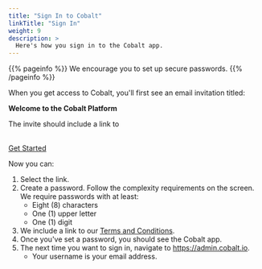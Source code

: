 ```yaml
---
title: "Sign In to Cobalt"
linkTitle: "Sign In"
weight: 9
description: >
  Here's how you sign in to the Cobalt app.
---
```


{{% pageinfo %}}
We encourage you to set up secure passwords.
{{% /pageinfo %}}

When you get access to Cobalt, you'll first see an email invitation titled:

**Welcome to the Cobalt Platform**

The invite should include a link to 

<br>
<div class="mx-auto">
        <a class="btn btn-lg btn-primary mr-3 mb-4" href="https://cobaltio.zendesk.com/hc/en-us/categories/360005476672-Cobalt-Platform">
                Get Started <i class="fas"></i>
        </a>
</div>

Now you can:

1. Select the link.
1. Create a password. Follow the complexity requirements on the screen.
   We require passwords with at least:
   - Eight (8) characters
   - One (1) upper letter
   - One (1) digit
1. We include a link to our [Terms and Conditions](https://cobalt.io/terms/general).
1. Once you've set a password, you should see the Cobalt app.
1. The next time you want to sign in, navigate to https://admin.cobalt.io.
   - Your username is your email address.
